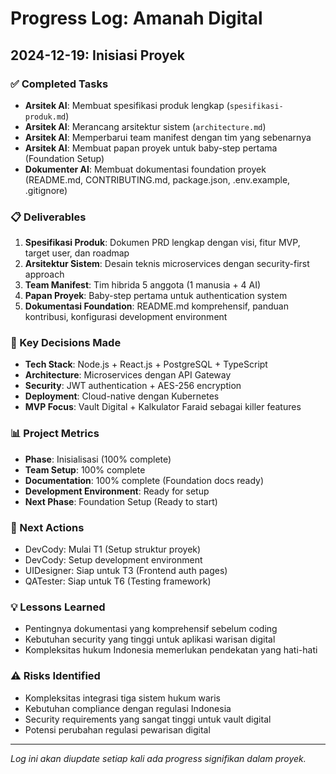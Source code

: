 # Progress Log: Amanah Digital

## 2024-12-19: Inisiasi Proyek

### ✅ Completed Tasks
- **Arsitek AI**: Membuat spesifikasi produk lengkap (`spesifikasi-produk.md`)
- **Arsitek AI**: Merancang arsitektur sistem (`architecture.md`)
- **Arsitek AI**: Memperbarui team manifest dengan tim yang sebenarnya
- **Arsitek AI**: Membuat papan proyek untuk baby-step pertama (Foundation Setup)
- **Dokumenter AI**: Membuat dokumentasi foundation proyek (README.md, CONTRIBUTING.md, package.json, .env.example, .gitignore)

### 📋 Deliverables
1. **Spesifikasi Produk**: Dokumen PRD lengkap dengan visi, fitur MVP, target user, dan roadmap
2. **Arsitektur Sistem**: Desain teknis microservices dengan security-first approach
3. **Team Manifest**: Tim hibrida 5 anggota (1 manusia + 4 AI)
4. **Papan Proyek**: Baby-step pertama untuk authentication system
5. **Dokumentasi Foundation**: README.md komprehensif, panduan kontribusi, konfigurasi development environment

### 🎯 Key Decisions Made
- **Tech Stack**: Node.js + React.js + PostgreSQL + TypeScript
- **Architecture**: Microservices dengan API Gateway
- **Security**: JWT authentication + AES-256 encryption
- **Deployment**: Cloud-native dengan Kubernetes
- **MVP Focus**: Vault Digital + Kalkulator Faraid sebagai killer features

### 📊 Project Metrics
- **Phase**: Inisialisasi (100% complete)
- **Team Setup**: 100% complete
- **Documentation**: 100% complete (Foundation docs ready)
- **Development Environment**: Ready for setup
- **Next Phase**: Foundation Setup (Ready to start)

### 🔄 Next Actions
- DevCody: Mulai T1 (Setup struktur proyek)
- DevCody: Setup development environment
- UIDesigner: Siap untuk T3 (Frontend auth pages)
- QATester: Siap untuk T6 (Testing framework)

### 💡 Lessons Learned
- Pentingnya dokumentasi yang komprehensif sebelum coding
- Kebutuhan security yang tinggi untuk aplikasi warisan digital
- Kompleksitas hukum Indonesia memerlukan pendekatan yang hati-hati

### ⚠️ Risks Identified
- Kompleksitas integrasi tiga sistem hukum waris
- Kebutuhan compliance dengan regulasi Indonesia
- Security requirements yang sangat tinggi untuk vault digital
- Potensi perubahan regulasi pewarisan digital

---

*Log ini akan diupdate setiap kali ada progress signifikan dalam proyek.*
